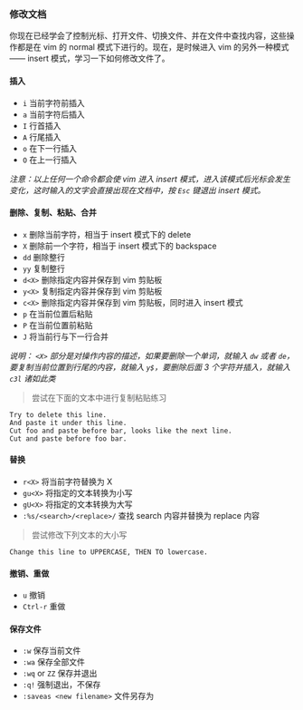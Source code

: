 ### 修改文档
你现在已经学会了控制光标、打开文件、切换文件、并在文件中查找内容，这些操作都是在 vim 的 normal 模式下进行的。现在，是时候进入 vim 的另外一种模式 —— insert 模式，学习一下如何修改文件了。

#### 插入
- ```i``` 当前字符前插入
- ```a``` 当前字符后插入
- ```I``` 行首插入
- ```A``` 行尾插入
- ```o``` 在下一行插入
- ```O``` 在上一行插入

_注意：以上任何一个命令都会使 vim 进入 insert 模式，进入该模式后光标会发生变化，这时输入的文字会直接出现在文档中，按 ```Esc``` 键退出 insert 模式。_

#### 删除、复制、粘贴、合并
- ```x``` 删除当前字符，相当于 insert 模式下的 delete
- ```X``` 删除前一个字符，相当于 insert 模式下的 backspace
- ```dd``` 删除整行
- ```yy``` 复制整行
- ```d<X>``` 删除指定内容并保存到 vim 剪贴板
- ```y<X>``` 复制指定内容并保存到 vim 剪贴板
- ```c<X>``` 删除指定内容并保存到 vim 剪贴板，同时进入 insert 模式
- ```p``` 在当前位置后粘贴
- ```P``` 在当前位置前粘贴
- ```J``` 将当前行与下一行合并

_说明： ```<X>``` 部分是对操作内容的描述，如果要删除一个单词，就输入 ```dw``` 或者 ```de```，要复制当前位置到行尾的内容，就输入 ```y$```，要删除后面 3 个字符并插入，就输入 ```c3l``` 诸如此类_

> 尝试在下面的文本中进行复制粘贴练习

```
Try to delete this line.
And paste it under this line.
Cut foo and paste before bar, looks like the next line.
Cut and paste before foo bar.
```

#### 替换
- ```r<X>``` 将当前字符替换为 X
- ```gu<X>``` 将指定的文本转换为小写
- ```gU<X>``` 将指定的文本转换为大写
- ```:%s/<search>/<replace>/``` 查找 search 内容并替换为 replace 内容

> 尝试修改下列文本的大小写

```
Change this line to UPPERCASE, THEN TO lowercase.
```

#### 撤销、重做
- ```u``` 撤销
- ```Ctrl-r``` 重做

#### 保存文件
- ```:w``` 保存当前文件
- ```:wa``` 保存全部文件
- ```:wq``` or ```ZZ``` 保存并退出
- ```:q!``` 强制退出，不保存
- ```:saveas <new filename>``` 文件另存为
